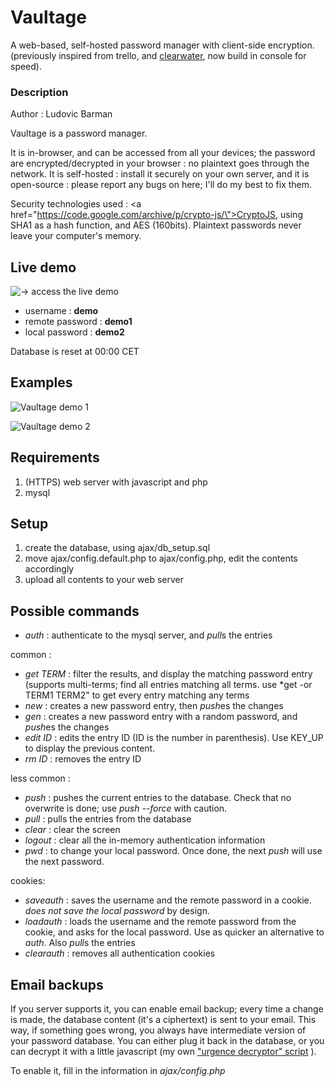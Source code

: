 # Vaultage
A web-based, self-hosted password manager with client-side encryption. (previously inspired from trello, and [clearwater](https://github.com/lbarman/clearwater), now build in console for speed).

### Description

Author : Ludovic Barman

Vaultage is a password manager.

It is in-browser, and can be accessed from all your devices; the password are encrypted/decrypted in your browser : no plaintext goes through the network. It is self-hosted : install it securely on your own server, and it is open-source : please report any bugs on here; I'll do my best to fix them.

Security technologies used : <a href=\"https://code.google.com/archive/p/crypto-js/\">CryptoJS</a>, using SHA1 as a hash function, and AES (160bits).
Plaintext passwords never leave your computer's memory. 

## Live demo

 ![-> access the live demo](https://demo.lbarman.ch/vaultage/)

- username : __demo__
- remote password : __demo1__
- local password : __demo2__

Database is reset at 00:00 CET

## Examples

![Vaultage demo 1](https://raw.githubusercontent.com/lbarman/vaultage/master/demo.png "Vaultage demo 1")

![Vaultage demo 2](https://raw.githubusercontent.com/lbarman/vaultage/master/demo2.png "Vaultage demo 2")

## Requirements

1. (HTTPS) web server with javascript and php
2. mysql

## Setup

1. create the database, using ajax/db_setup.sql
2. move ajax/config.default.php to ajax/config.php, edit the contents accordingly
3. upload all contents to your web server

## Possible commands

- *auth* : authenticate to the mysql server, and *pull*s the entries

common :

- *get TERM* : filter the results, and display the matching password entry (supports multi-terms; find all entries matching all terms. use *get -or TERM1 TERM2" to get every entry matching any terms
- *new* : creates a new password entry, then *push*es the changes
- *gen* : creates a new password entry with a random password, and *push*es the changes
- *edit ID* : edits the entry ID (ID is the number in parenthesis). Use KEY_UP to display the previous content.
- *rm ID* : removes the entry ID

less common :

- *push* : pushes the current entries to the database. Check that no overwrite is done; use *push --force* with caution.
- *pull* : pulls the entries from the database
- *clear* : clear the screen
- *logout* : clear all the in-memory authentication information
- *pwd* : to change your local password. Once done, the next *push* will use the next password.

cookies: 

- *saveauth* : saves the username and the remote password in a cookie. _does not save the local password_ by design.
- *loadauth* : loads the username and the remote password from the cookie, and asks for the local password. Use as quicker an alternative to *auth*. Also *pull*s the entries
- *clearauth* : removes all authentication cookies

## Email backups

If you server supports it, you can enable email backup; every time a change is made, the database content (it's a ciphertext) is sent to your email. This way, if something goes wrong, you always have intermediate version of your password database. You can either plug it back in the database, or you can decrypt it with a little javascript (my own ["urgence decryptor" script](https://lbarman.ch/server/aes.html) ).

To enable it, fill in the information in *ajax/config.php*
